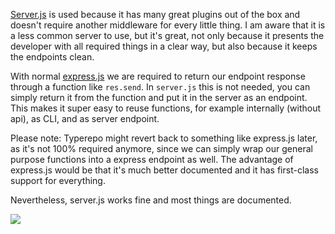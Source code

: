 [Server.js](https://serverjs.io) is used because it has many great plugins out of the box and doesn't require another middleware for every little thing. I am aware that it is a less common server to use, but it's great, not only because it presents the developer with all required things in a clear way, but also because it keeps the endpoints clean.

With normal [express.js](https://expressjs.com) we are required to return our endpoint response through a function like `res.send`. In `server.js` this is not needed, you can simply return it from the function and put it in the server as an endpoint. This makes it super easy to reuse functions, for example internally (without api), as CLI, and as server endpoint.

Please note: Typerepo might revert back to something like express.js later, as it's not 100% required anymore, since we can simply wrap our general purpose functions into a express endpoint as well. The advantage of express.js would be that it's much better documented and it has first-class support for everything.

Nevertheless, server.js works fine and most things are documented.

![](./test.drawio.svg)
